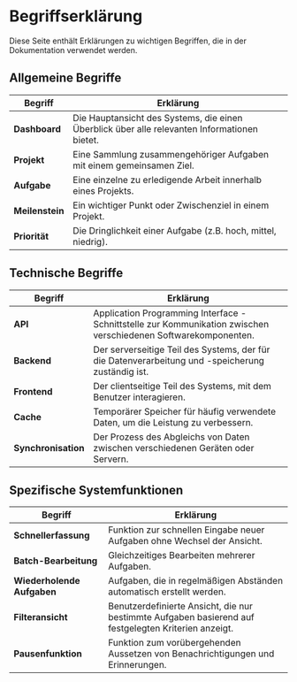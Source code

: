 # Begriffserklärung

Diese Seite enthält Erklärungen zu wichtigen Begriffen, die in der Dokumentation verwendet werden.

## Allgemeine Begriffe

| Begriff | Erklärung |
| ------- | --------- |
| **Dashboard** | Die Hauptansicht des Systems, die einen Überblick über alle relevanten Informationen bietet. |
| **Projekt** | Eine Sammlung zusammengehöriger Aufgaben mit einem gemeinsamen Ziel. |
| **Aufgabe** | Eine einzelne zu erledigende Arbeit innerhalb eines Projekts. |
| **Meilenstein** | Ein wichtiger Punkt oder Zwischenziel in einem Projekt. |
| **Priorität** | Die Dringlichkeit einer Aufgabe (z.B. hoch, mittel, niedrig). |

## Technische Begriffe

| Begriff | Erklärung |
| ------- | --------- |
| **API** | Application Programming Interface - Schnittstelle zur Kommunikation zwischen verschiedenen Softwarekomponenten. |
| **Backend** | Der serverseitige Teil des Systems, der für die Datenverarbeitung und -speicherung zuständig ist. |
| **Frontend** | Der clientseitige Teil des Systems, mit dem Benutzer interagieren. |
| **Cache** | Temporärer Speicher für häufig verwendete Daten, um die Leistung zu verbessern. |
| **Synchronisation** | Der Prozess des Abgleichs von Daten zwischen verschiedenen Geräten oder Servern. |

## Spezifische Systemfunktionen

| Begriff | Erklärung |
| ------- | --------- |
| **Schnellerfassung** | Funktion zur schnellen Eingabe neuer Aufgaben ohne Wechsel der Ansicht. |
| **Batch-Bearbeitung** | Gleichzeitiges Bearbeiten mehrerer Aufgaben. |
| **Wiederholende Aufgaben** | Aufgaben, die in regelmäßigen Abständen automatisch erstellt werden. |
| **Filteransicht** | Benutzerdefinierte Ansicht, die nur bestimmte Aufgaben basierend auf festgelegten Kriterien anzeigt. |
| **Pausenfunktion** | Funktion zum vorübergehenden Aussetzen von Benachrichtigungen und Erinnerungen. |
